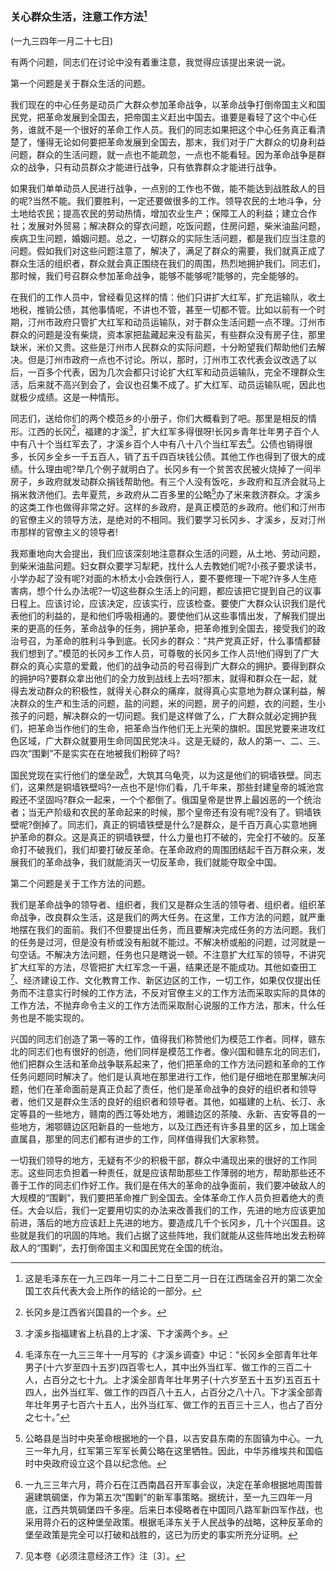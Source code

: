 ### 关心群众生活，注意工作方法[^01-11-0]

(一九三四年一月二十七日)

有两个问题，同志们在讨论中没有着重注意，我觉得应该提出来说一说。

第一个问题是关于群众生活的问题。

我们现在的中心任务是动员广大群众参加革命战争，以革命战争打倒帝国主义和国民党，把革命发展到全国去，把帝国主义赶出中国去。谁要是看轻了这个中心任务，谁就不是一个很好的革命工作人员。我们的同志如果把这个中心任务真正看清楚了，懂得无论如何要把革命发展到全国去，那末，我们对于广大群众的切身利益问题，群众的生活问题，就一点也不能疏忽，一点也不能看轻。因为革命战争是群众的战争，只有动员群众才能进行战争，只有依靠群众才能进行战争。

如果我们单单动员人民进行战争，一点别的工作也不做，能不能达到战胜敌人的目的呢?当然不能。我们要胜利，一定还要做很多的工作。领导农民的土地斗争，分土地给农民；提高农民的劳动热情，增加农业生产；保障工人的利益；建立合作社；发展对外贸易；解决群众的穿衣问题，吃饭问题，住房问题，柴米油盐问题，疾病卫生问题，婚姻问题。总之，一切群众的实际生活问题，都是我们应当注意的问题。假如我们对这些问题注意了，解决了，满足了群众的需要，我们就真正成了群众生活的组织者，群众就会真正围绕在我们的周围，热烈地拥护我们。同志们，那时候，我们号召群众参加革命战争，能够不能够呢?能够的，完全能够的。

在我们的工作人员中，曾经看见这样的情：他们只讲扩大红军，扩充运输队，收土地税，推销公债，其他事情呢，不讲也不管，甚至一切都不管。比如以前有一个时期，汀州市政府只管扩大红军和动员运输队，对于群众生活问题一点不理。汀州市群众的问题是没有柴烧，资本家把盐藏起来没有盐买，有些群众没有房子住，那里缺米，米价又贵。这些是汀州市人民群众的实际问题，十分盼望我们帮助他们去解决。但是汀州市政府一点也不讨论。所以，那时，汀州市工农代表会议改选了以后，一百多个代表，因为几次会都只讨论扩大红军和动员运输队，完全不理群众生活，后来就不高兴到会了，会议也召集不成了。扩大红军、动员运输队呢，因此也就极少成绩。这是一种情形。

同志们，送给你们的两个模范乡的小册子，你们大概看到了吧。那里是相反的情形。江西的长冈[^01-11-1]，福建的才溪[^01-11-2]，扩大红军多得很呀!长冈乡青年壮年男子百个人中有八十个当红军去了，才溪乡百个人中有八十八个当红军去[^01-11-3]。公债也销得很多，长冈乡全乡一千五百人，销了五千四百块钱公债。其他工作也得到了很大的成绩。什么理由呢?举几个例子就明白了。长冈乡有一个贫苦农民被火烧掉了一间半房子，乡政府就发动群众捐钱帮助他。有三个人没有饭吃，乡政府和互济会就马上捐米救济他们。去年夏荒，乡政府从二百多里的公略[^01-11-4]办了米来救济群众。才溪乡的这类工作也做得非常之好。这样的乡政府，是真正模范的乡政府。他们和汀州市的官僚主义的领导方法，是绝对的不相同。我们要学习长冈乡、才溪乡，反对汀州市那样的官僚主义的领导者!

我郑重地向大会提出，我们应该深刻地注意群众生活的问题，从土地、劳动问题，到柴米油盐问题。妇女群众要学习犁耙，找什么人去教她们呢?小孩子要求读书，小学办起了没有呢?对面的木桥太小会跌倒行人，要不要修理一下呢?许多人生疮害病，想个什么办法呢?一切这些群众生活上的问题，都应该把它提到自己的议事日程上。应该讨论，应该决定，应该实行，应该检查。要使广大群众认识我们是代表他们的利益的，是和他们呼吸相通的。要使他们从这些事情出发，了解我们提出来的更高的任务，革命战争的任务，拥护革命，把革命推到全国去，接受我们的政治号召，为革命的胜利斗争到底。长冈乡的群众：“共产党真正好，什么事情都替我们想到了。”模范的长冈乡工作人员，可尊敬的长冈乡工作人员!他们得到了广大群众的真心实意的爱戴，他们的战争动员的号召得到广大群众的拥护。要得到群众的拥护吗?要群众拿出他们的全力放到战线上去吗?那末，就得和群众在一起，就得去发动群众的积极性，就得关心群众的痛痒，就得真心实意地为群众谋利益，解决群众的生产和生活的问题，盐的问题，米的问题，房子的问题，衣的问题，生小孩子的问题，解决群众的一切问题。我们是这样做了么，广大群众就必定拥护我们，把革命当作他们的生命，把革命当作他们无上光荣的旗帜。国民党要来进攻红色区域，广大群众就要用生命同国民党决斗。这是无疑的，敌人的第一、二、三、四次“围剿”不是实实在在地被我们粉碎了吗?

国民党现在实行他们的堡垒政[^01-11-5]，大筑其乌龟壳，以为这是他们的铜墙铁壁。同志们，这果然是铜墙铁壁吗?一点也不是!你们看，几千年来，那些封建皇帝的城池宫殿还不坚固吗?群众一起来，一个个都倒了。俄国皇帝是世界上最凶恶的一个统治者；当无产阶级和农民的革命起来的时候，那个皇帝还有没有呢?没有了。铜墙铁壁呢?倒掉了。同志们，真正的铜墙铁壁是什么?是群众，是千百万真心实意地拥护革命的群众。这是真正的铜墙铁壁，什么力量也打不破的，完全打不破的。反革命打不破我们，我们却要打破反革命。在革命政府的周围团结起千百万群众来，发展我们的革命战争，我们就能消灭一切反革命，我们就能夺取全中国。

第二个问题是关于工作方法的问题。

我们是革命战争的领导者、组织者，我们又是群众生活的领导者、组织者。组织革命战争，改良群众生活，这是我们的两大任务。在这里，工作方法的问题，就严重地摆在我们的面前。我们不但要提出任务，而且要解决完成任务的方法问题。我们的任务是过河，但是没有桥或没有船就不能过。不解决桥或船的问题，过河就是一句空话。不解决方法问题，任务也只是瞎说一顿。不注意扩大红军的领导，不讲究扩大红军的方法，尽管把扩大红军念一千遍，结果还是不能成功。其他如查田工[^01-11-6]、经济建设工作、文化教育工作、新区边区的工作，一切工作，如果仅仅提出任务而不注意实行时候的工作方法，不反对官僚主义的工作方法而采取实际的具体的工作方法，不抛弃命令主义的工作方法而采取耐心说服的工作方法，那末，什么任务也是不能实现的。

兴国的同志们创造了第一等的工作，值得我们称赞他们为模范工作者。同样，赣东北的同志们也有很好的创造，他们同样是模范工作者。像兴国和赣东北的同志们，他们把群众生活和革命战争联系起来了，他们把革命的工作方法问题和革命的工作任务问题同时解决了。他们是认真地在那里进行工作，他们是仔细地在那里解决问题，他们在革命面前是真正负起了责任，他们是革命战争的良好的组织者和领导者，他们又是群众生活的良好的组织者和领导者。其他，如福建的上杭、长汀、永定等县的一些地方，赣南的西江等处地方，湘赣边区的茶陵、永新、吉安等县的一些地方，湘鄂赣边区阳新县的一些地方，以及江西还有许多县里的区乡，加上瑞金直属县，那里的同志们都有进步的工作，同样值得我们大家称赞。

一切我们领导的地方，无疑有不少的积极干部，群众中涌现出来的很好的工作同志。这些同志负担着一种责任，就是应该帮助那些工作薄弱的地方，帮助那些还不善于工作的同志们作好工作。我们是在伟大的革命的战争面前，我们要冲破敌人的大规模的“围剿”，我们要把革命推广到全国去。全体革命工作人员负担着绝大的责任。大会以后，我们一定要用切实的办法来改善我们的工作，先进的地方应该更加前进，落后的地方应该赶上先进的地方。要造成几千个长冈乡，几十个兴国县。这些就是我们的巩固的阵地。我们占据了这些阵地，我们就能从这些阵地出发去粉碎敌人的“围剿”，去打倒帝国主义和国民党在全国的统治。


[^01-11-0]: 这是毛泽东在一九三四年一月二十二日至二月一日在江西瑞金召开的第二次全国工农兵代表大会上所作的结论的一部分。
[^01-11-1]: 长冈乡是江西省兴国县的一个乡。
[^01-11-2]: 才溪乡指福建省上杭县的上才溪、下才溪两个乡。
[^01-11-3]: 毛泽东在一九三三年十一月写的《才溪乡调查》中记：“长冈乡全部青年壮年男子(十六岁至四十五岁)四百零七人，其中出外当红军、做工作的三百二十人，占百分之七十九。上才溪全部青年壮年男子(十六岁至五十五岁)五百五十四人，出外当红军、做工作的四百八十五人，占百分之八十八。下才溪全部青年壮年男子七百六十五人，出外当红军、做工作的五百三十三人，也占了百分之七十。”
[^01-11-4]: 公略县是当时中央革命根据地的一个县，以吉安县东南的东固镇为中心。一九三一年九月，红军第三军军长黄公略在这里牺牲。因此，中华苏维埃共和国临时中央政府设立这个县以纪念他。
[^01-11-5]: 一九三三年六月，蒋介石在江西南昌召开军事会议，决定在革命根据地周围普遍建筑碉堡，作为第五次“围剿”的新军事策略。据统计，至一九三四年一月底，江西共筑碉堡四千多座。后来日本侵略者在中国同八路军新四军作战，也采用蒋介石的这种堡垒政策。根据毛泽东关于人民战争的战略，这种反革命的堡垒政策是完全可以打破和战胜的，这已为历史的事实所充分证明。
[^01-11-6]: 见本卷《必须注意经济工作》注〔3〕。
